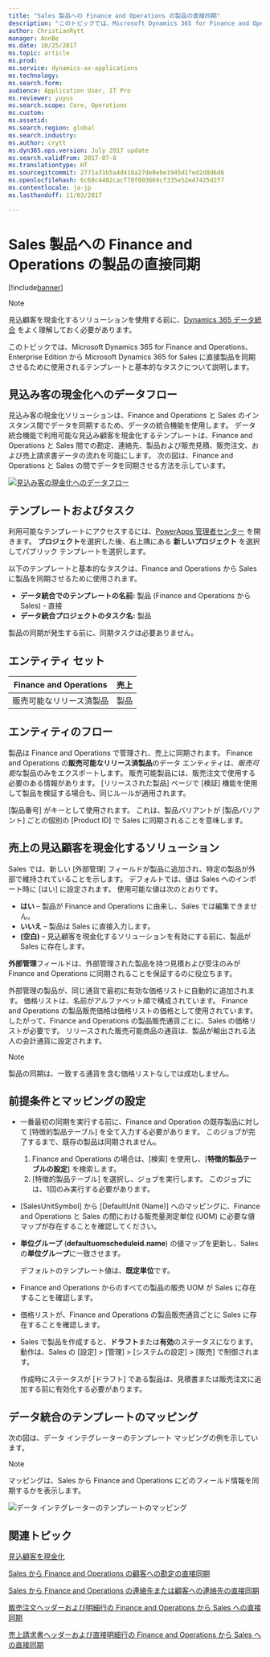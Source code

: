 ```yaml
---
title: "Sales 製品への Finance and Operations の製品の直接同期"
description: "このトピックでは、Microsoft Dynamics 365 for Finance and Operations, Enterprise edition の製品を Microsoft Dynamics 365 for Sales の製品に同期するときに使用されるテンプレートと基本的なタスクについて説明します。"
author: ChristianRytt
manager: AnnBe
ms.date: 10/25/2017
ms.topic: article
ms.prod: 
ms.service: dynamics-ax-applications
ms.technology: 
ms.search.form: 
audience: Application User, IT Pro
ms.reviewer: yuyus
ms.search.scope: Core, Operations
ms.custom: 
ms.assetid: 
ms.search.region: global
ms.search.industry: 
ms.author: crytt
ms.dyn365.ops.version: July 2017 update
ms.search.validFrom: 2017-07-8
ms.translationtype: HT
ms.sourcegitcommit: 2771a31b5a4d418a27de0ebe1945d1fed2d8d6d6
ms.openlocfilehash: 6c68c4482cacf70f003669cf335e52e47425d2f7
ms.contentlocale: ja-jp
ms.lasthandoff: 11/03/2017

---
```


# <a name="synchronize-products-directly-from-finance-and-operations-to-products-in-sales"></a>Sales 製品への Finance and Operations の製品の直接同期

[!include[banner](../includes/banner.md)]

> [!NOTE]
> 見込顧客を現金化するソリューションを使用する前に、[Dynamics 365 データ統合](/common-data-service/entity-reference/dynamics-365-integration) をよく理解しておく必要があります。

このトピックでは、Microsoft Dynamics 365 for Finance and Operations、Enterprise Edition から Microsoft Dynamics 365 for Sales に直接製品を同期させるために使用されるテンプレートと基本的なタスクについて説明します。

## <a name="data-flow-in-prospect-to-cash"></a>見込み客の現金化へのデータフロー

見込み客の現金化ソリューションは、Finance and Operations と Sales のインスタンス間でデータを同期するため、データの統合機能を使用します。 データ統合機能で利用可能な見込み顧客を現金化するテンプレートは、Finance and Operations と Sales 間での勘定、連絡先、製品および販売見積、販売注文、および売上請求書データの流れを可能にします。 次の図は、Finance and Operations と Sales の間でデータを同期させる方法を示しています。

[![見込み客の現金化へのデータフロー](./media/prospect-to-cash-data-flow.png)](./media/prospect-to-cash-data-flow.png)

## <a name="templates-and-tasks"></a>テンプレートおよびタスク

利用可能なテンプレートにアクセスするには、[PowerApps 管理者センター](https://preview.admin.powerapps.com/dataintegration) を開きます。 **プロジェクト**を選択した後、右上隅にある **新しいプロジェクト** を選択してパブリック テンプレートを選択します。

以下のテンプレートと基本的なタスクは、Finance and Operations から Sales に製品を同期させるために使用されます。

- **データ統合でのテンプレートの名前:** 製品 (Finance and Operations から Sales) - 直接
- **データ統合プロジェクトのタスク名:** 製品

製品の同期が発生する前に、同期タスクは必要ありません。

## <a name="entity-set"></a>エンティティ セット

| Finance and Operations     | 売上    |
|----------------------------|----------|
| 販売可能なリリース済製品 | 製品 |

## <a name="entity-flow"></a>エンティティのフロー

製品は Finance and Operations で管理され、売上に同期されます。 Finance and Operations の**販売可能なリリース済製品**のデータ エンティティは、*販売可能*な製品のみをエクスポートします。 販売可能製品には、販売注文で使用する必要のある情報があります。 [リリースされた製品] ページで [検証] 機能を使用して製品を検証する場合も、同じルールが適用されます。

[製品番号] がキーとして使用されます。 これは、製品バリアントが [製品バリアント] ごとの個別の [Product ID] で Sales に同期されることを意味します。

## <a name="prospect-to-cash-solution-for-sales"></a>売上の見込顧客を現金化するソリューション

Sales では、新しい [外部管理] フィールドが製品に追加され、特定の製品が外部で維持されていることを示します。 デフォルトでは、値は Sales へのインポート時に [はい] に設定されます。 使用可能な値は次のとおりです。

- **はい** – 製品が Finance and Operations に由来し、Sales では編集できません。
- **いいえ** – 製品は Sales に直接入力します。
- **(空白)** – 見込顧客を現金化するソリューションを有効にする前に、製品が Sales に存在します。

**外部管理**フィールドは、外部管理された製品を持つ見積および受注のみが Finance and Operations に同期されることを保証するのに役立ちます。

外部管理の製品が、同じ通貨で最初に有効な価格リストに自動的に追加されます。 価格リストは、名前がアルファベット順で構成されています。 Finance and Operations の製品販売価格は価格リストの価格として使用されています。 したがって、Finance and Operations の製品販売通貨ごとに、Sales の価格リストが必要です。 リリースされた販売可能商品の通貨は、製品が輸出される法人の会計通貨に設定されます。

> [!NOTE]
> 製品の同期は、一致する通貨を含む価格リストなしでは成功しません。

## <a name="preconditions-and-mapping-setup"></a>前提条件とマッピングの設定

- 一番最初の同期を実行する前に、Finance and Operation の既存製品に対して [特徴的製品テーブル] を全て入力する必要があります。 このジョブが完了するまで、既存の製品は同期されません。

    1. Finance and Operations の場合は、[検索] を使用し、[**特徴的製品テーブルの設定**] を検索します。
    2. [特徴的製品テーブル] を選択し、ジョブを実行します。 このジョブには、1回のみ実行する必要があります。

- [SalesUnitSymbol] から [DefaultUnit (Name)] へのマッピングに、Finance and Operations と Sales の間における販売量測定単位 (UOM) に必要な値マップが存在することを確認してください。
- **単位グループ** (**defaultuomscheduleid.name**) の値マップを更新し、Sales の**単位グループ**に一致させます。

    デフォルトのテンプレート値は、**既定単位**です。

- Finance and Operations からのすべての製品の販売 UOM が Sales に存在することを確認します。
- 価格リストが、Finance and Operations の製品販売通貨ごとに Sales に存在することを確認します。
- Sales で製品を作成すると、**ドラフト**または**有効**のステータスになります。 動作は、Sales の [設定] > [管理] > [システムの設定] > [販売] で制御されます。

    作成時にステータスが [ドラフト] である製品は、見積書または販売注文に追加する前に有効化する必要があります。

## <a name="template-mapping-in-data-integration"></a>データ統合のテンプレートのマッピング

次の図は、データ インテグレーターのテンプレート マッピングの例を示しています。 

> [!NOTE]
> マッピングは、Sales から Finance and Operations にどのフィールド情報を同期するかを表示します。

![データ インテグレーターのテンプレートのマッピング](./media/products-direct-template-mapping-data-integrator-1.png)


## <a name="related-topics"></a>関連トピック

[見込顧客を現金化](prospect-to-cash.md)

[Sales から Finance and Operations の顧客への勘定の直接同期](accounts-template-mapping-direct.md)

[Sales から Finance and Operations の連絡先または顧客への連絡先の直接同期](contacts-template-mapping-direct.md)

[販売注文ヘッダーおよび明細行の Finance and Operations から Sales への直接同期](sales-order-template-mapping-direct.md)

[売上請求書ヘッダーおよび直接明細行の Finance and Operations から Sales への直接同期](sales-invoice-template-mapping-direct.md)




